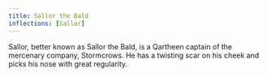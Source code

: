 ```yaml
---
title: Sallor the Bald
inflections: [Sallor]
---
```


Sallor, better known as Sallor the Bald, is a Qartheen captain of the mercenary company, Stormcrows. He has a twisting scar on his cheek and picks his nose with great regularity.


